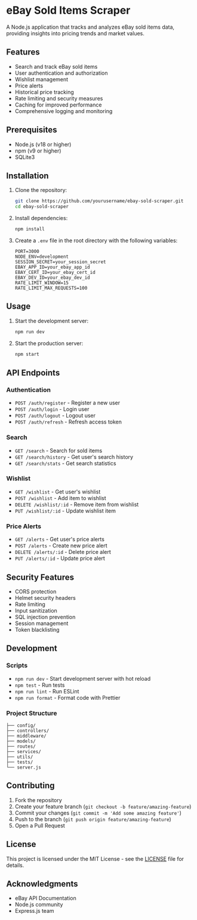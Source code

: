 # eBay Sold Items Scraper

A Node.js application that tracks and analyzes eBay sold items data, providing insights into pricing trends and market values.

## Features

- Search and track eBay sold items
- User authentication and authorization
- Wishlist management
- Price alerts
- Historical price tracking
- Rate limiting and security measures
- Caching for improved performance
- Comprehensive logging and monitoring

## Prerequisites

- Node.js (v18 or higher)
- npm (v9 or higher)
- SQLite3

## Installation

1. Clone the repository:
   ```bash
   git clone https://github.com/yourusername/ebay-sold-scraper.git
   cd ebay-sold-scraper
   ```

2. Install dependencies:
   ```bash
   npm install
   ```

3. Create a `.env` file in the root directory with the following variables:
   ```
   PORT=3000
   NODE_ENV=development
   SESSION_SECRET=your_session_secret
   EBAY_APP_ID=your_ebay_app_id
   EBAY_CERT_ID=your_ebay_cert_id
   EBAY_DEV_ID=your_ebay_dev_id
   RATE_LIMIT_WINDOW=15
   RATE_LIMIT_MAX_REQUESTS=100
   ```

## Usage

1. Start the development server:
   ```bash
   npm run dev
   ```

2. Start the production server:
   ```bash
   npm start
   ```

## API Endpoints

### Authentication
- `POST /auth/register` - Register a new user
- `POST /auth/login` - Login user
- `POST /auth/logout` - Logout user
- `POST /auth/refresh` - Refresh access token

### Search
- `GET /search` - Search for sold items
- `GET /search/history` - Get user's search history
- `GET /search/stats` - Get search statistics

### Wishlist
- `GET /wishlist` - Get user's wishlist
- `POST /wishlist` - Add item to wishlist
- `DELETE /wishlist/:id` - Remove item from wishlist
- `PUT /wishlist/:id` - Update wishlist item

### Price Alerts
- `GET /alerts` - Get user's price alerts
- `POST /alerts` - Create new price alert
- `DELETE /alerts/:id` - Delete price alert
- `PUT /alerts/:id` - Update price alert

## Security Features

- CORS protection
- Helmet security headers
- Rate limiting
- Input sanitization
- SQL injection prevention
- Session management
- Token blacklisting

## Development

### Scripts
- `npm run dev` - Start development server with hot reload
- `npm test` - Run tests
- `npm run lint` - Run ESLint
- `npm run format` - Format code with Prettier

### Project Structure
```
├── config/
├── controllers/
├── middleware/
├── models/
├── routes/
├── services/
├── utils/
├── tests/
└── server.js
```

## Contributing

1. Fork the repository
2. Create your feature branch (`git checkout -b feature/amazing-feature`)
3. Commit your changes (`git commit -m 'Add some amazing feature'`)
4. Push to the branch (`git push origin feature/amazing-feature`)
5. Open a Pull Request

## License

This project is licensed under the MIT License - see the [LICENSE](LICENSE) file for details.

## Acknowledgments

- eBay API Documentation
- Node.js community
- Express.js team


